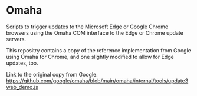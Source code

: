 # Omaha
Scripts to trigger updates to the Microsoft Edge or Google Chrome browsers using the Omaha COM interface to the Edge or Chrome update servers.

This repositry contains a copy of the reference implementation from Google using Omaha for Chrome, and one slightly modified to allow for Edge updates, too. 

Link to the original copy from Google: https://github.com/google/omaha/blob/main/omaha/internal/tools/update3web_demo.js
